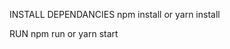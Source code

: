 INSTALL DEPENDANCIES
      npm install     or    yarn install
      
RUN
      npm run         or    yarn start
